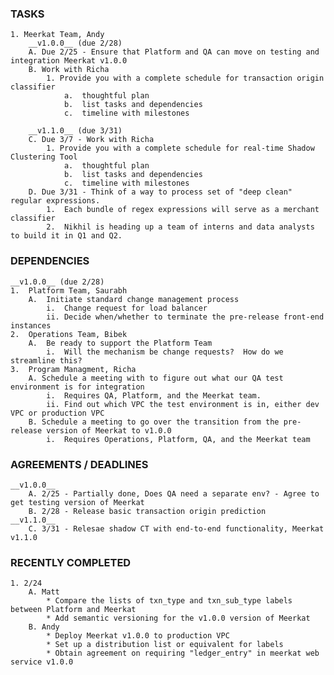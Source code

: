 ### TASKS
	1. Meerkat Team, Andy
		__v1.0.0__ (due 2/28)
		A. Due 2/25 - Ensure that Platform and QA can move on testing and integration Meerkat v1.0.0
		B. Work with Richa
			1. Provide you with a complete schedule for transaction origin classifier
				a.  thoughtful plan
				b.  list tasks and dependencies
				c.  timeline with milestones

		__v1.1.0__ (due 3/31)
		C. Due 3/7 - Work with Richa
			1. Provide you with a complete schedule for real-time Shadow Clustering Tool
				a.  thoughtful plan
				b.  list tasks and dependencies
				c.  timeline with milestones
		D. Due 3/31 - Think of a way to process set of "deep clean" regular expressions.
			1.  Each bundle of regex expressions will serve as a merchant classifier
			2.  Nikhil is heading up a team of interns and data analysts to build it in Q1 and Q2.

### DEPENDENCIES
	__v1.0.0__ (due 2/28)
	1.  Platform Team, Saurabh
		A.  Initiate standard change management process
			i.  Change request for load balancer
			ii. Decide when/whether to terminate the pre-release front-end instances
	2.  Operations Team, Bibek
		A.  Be ready to support the Platform Team
			i.  Will the mechanism be change requests?  How do we streamline this?
	3.  Program Managment, Richa
		A. Schedule a meeting with to figure out what our QA test environment is for integration
			i.  Requires QA, Platform, and the Meerkat team.
			ii. Find out which VPC the test environment is in, either dev VPC or production VPC 
		B. Schedule a meeting to go over the transition from the pre-release version of Meerkat to v1.0.0
			i.  Requires Operations, Platform, QA, and the Meerkat team

### AGREEMENTS / DEADLINES
	__v1.0.0__
		A. 2/25 - Partially done, Does QA need a separate env? - Agree to get testing version of Meerkat
		B. 2/28 - Release basic transaction origin prediction
	__v1.1.0__
		C. 3/31 - Relesae shadow CT with end-to-end functionality, Meerkat v1.1.0

### RECENTLY COMPLETED
	1. 2/24
		A. Matt
			* Compare the lists of txn_type and txn_sub_type labels between Platform and Meerkat
			* Add semantic versioning for the v1.0.0 version of Meerkat
		B. Andy
			* Deploy Meerkat v1.0.0 to production VPC
			* Set up a distribution list or equivalent for labels
			* Obtain agreement on requiring "ledger_entry" in meerkat web service v1.0.0


